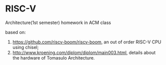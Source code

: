 # RISC-V
Architecture(1st semester) homework in ACM class

based on:

1. https://github.com/riscv-boom/riscv-boom, an out of order RISC-V CPU using chisel;
2. http://www.kroening.com/diplom/diplom/main003.html, details about the hardware of Tomasulo Architecture.